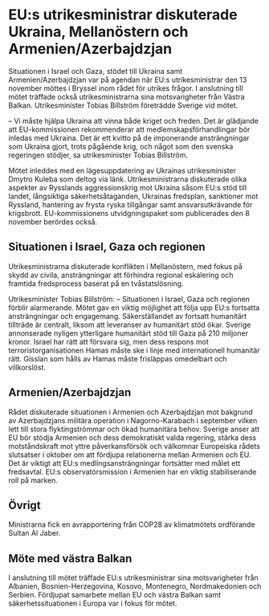 # EU:s utrikesministrar diskuterade Ukraina, Mellanöstern och Armenien/Azerbajdzjan

Situationen i Israel och Gaza, stödet till Ukraina samt Armenien/Azerbajdzjan var på agendan när EU:s utrikesministrar den 13 november möttes i Bryssel inom rådet för utrikes frågor. I anslutning till mötet träffade också utrikesministrarna sina motsvarigheter från Västra Balkan. Utrikesminister Tobias Billström företrädde Sverige vid mötet.

– Vi måste hjälpa Ukraina att vinna både kriget och freden. Det är glädjande att EU-kommissionen rekommenderar att medlemskapsförhandlingar bör inledas med Ukraina. Det är ett kvitto på de imponerande ansträngningar som Ukraina gjort, trots pågående krig, och något som den svenska regeringen stödjer, sa utrikesminister Tobias Billström.

Mötet inleddes med en lägesuppdatering av Ukrainas utrikesminister Dmytro Kuleba som deltog via länk. Utrikesministrarna diskuterade olika aspekter av Rysslands aggressionskrig mot Ukraina såsom EU:s stöd till landet, långsiktiga säkerhetsåtaganden, Ukrainas fredsplan, sanktioner mot Ryssland, hantering av frysta ryska tillgångar samt ansvarsutkrävande för krigsbrott. EU-kommissionens utvidgningspaket som publicerades den 8 november berördes också.

## Situationen i Israel, Gaza och regionen

Utrikesministrarna diskuterade konflikten i Mellanöstern, med fokus på skydd av civila, ansträngningar att förhindra regional eskalering och framtida fredsprocess baserat på en tvåstatslösning.

Utrikesminister Tobias Billström:
– Situationen i Israel, Gaza och regionen förblir alarmerande. Mötet gav en viktig möjlighet att följa upp EU:s fortsatta ansträngningar och engagemang. Säkerställandet av fortsatt humanitärt tillträde är centralt, liksom att leveranser av humanitärt stöd ökar. Sverige annonserade nyligen ytterligare humanitärt stöd till Gaza på 210 miljoner kronor. Israel har rätt att försvara sig, men dess respons mot terroristorganisationen Hamas måste ske i linje med internationell humanitär rätt. Gisslan som hålls av Hamas måste frisläppas omedelbart och villkorslöst.

## Armenien/Azerbajdzjan

Rådet diskuterade situationen i Armenien och Azerbajdzjan mot bakgrund av Azerbajdzjans militära operation i Nagorno-Karabach i september vilken lett till stora flyktingströmmar och ökad humanitära behov. Sverige anser att EU bör stödja Armenien och dess demokratiskt valda regering, stärka dess motståndskraft mot yttre påverkansförsök och välkomnar Europeiska rådets slutsatser i oktober om att fördjupa relationerna mellan Armenien och EU. Det är viktigt att EU:s medlingsansträngningar fortsätter med målet ett fredsavtal. EU:s observatörsmission i Armenien har en viktig stabiliserande roll på marken.

## Övrigt

Ministrarna fick en avrapportering från COP28 av klimatmötets ordförande Sultan Al Jaber.

## Möte med västra Balkan

I anslutning till mötet träffade EU:s utrikesministrar sina motsvarigheter från Albanien, Bosnien-Herzegovina, Kosovo, Montenegro, Nordmakedonien och Serbien. Fördjupat samarbete mellan EU och västra Balkan samt säkerhetssituationen i Europa var i fokus för mötet.
